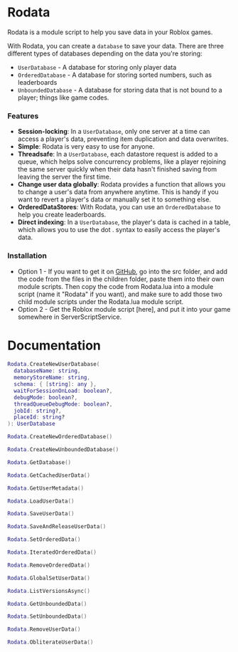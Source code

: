 # Rodata

Rodata is a module script to help you save data in your Roblox games.

With Rodata, you can create a `database` to save your data. There are three different types of databases depending on the data you're storing:
- `UserDatabase` - A database for storing only player data
- ``OrderedDatabase`` - A database for storing sorted numbers, such as leaderboards
- ``UnboundedDatabase`` - A database for storing data that is not bound to a player; things like game codes.


### Features
- **Session-locking**: In a `UserDatabase`, only one server at a time can access a player's data, preventing item duplication and data overwrites.
- **Simple**: Rodata is very easy to use for anyone. 
- **Threadsafe**: In a `UserDatabase`, each datastore request is added to a queue, which helps solve concurrency problems, like a player rejoining the same server quickly when their data hasn't finished saving from leaving the server the first time.
- **Change user data globally**: Rodata provides a function that allows you to change a user's data from anywhere anytime. This is handy if you want to revert a player's data or manually set it to something else.
- **OrderedDataStores**: With Rodata, you can use an `OrderedDatabase` to help you create leaderboards.
- **Direct indexing**: In a `UserDatabase`, the player's data is cached in a table, which allows you to use the dot . syntax to easily access the player's data.



### Installation
- Option 1 - If you want to get it on [GitHub](https://github.com/Asiandayboy/Rodata), go into the src folder, and add the code from the files in the children folder, paste them into their own module scripts. Then copy the code
from Rodata.lua into a module script (name it "Rodata" if you want), and make sure to add those two child module scripts under the Rodata.lua module script.  
- Option 2 - Get the Roblox module script [here], and put it into your game somewhere in ServerScriptService.



# Documentation
```lua
Rodata.CreateNewUserDatabase(
  databaseName: string,
  memoryStoreName: string,
  schema: { [string]: any },
  waitForSessionOnLoad: boolean?,
  debugMode: boolean?,
  threadQueueDebugMode: boolean?,
  jobId: string?,
  placeId: string?
): UserDatabase
```
```lua
Rodata.CreateNewOrderedDatabase()
```
```lua
Rodata.CreateNewUnboundedDatabase()
```
```lua
Rodata.GetDatabase()
```
```lua
Rodata.GetCachedUserData()
```
```lua
Rodata.GetUserMetadata()
```
```lua
Rodata.LoadUserData()
```
```lua
Rodata.SaveUserData()
```
```lua
Rodata.SaveAndReleaseUserData()
```
```lua
Rodata.SetOrderedData()
```
```lua
Rodata.IteratedOrderedData()
```
```lua
Rodata.RemoveOrderedData()
```
```lua
Rodata.GlobalSetUserData()
```
```lua
Rodata.ListVersionsAsync()
```
```lua
Rodata.GetUnboundedData()
```
```lua
Rodata.SetUnboundedData()
```
```lua
Rodata.RemoveUserData()
```
```lua
Rodata.ObliterateUserData()
```






























